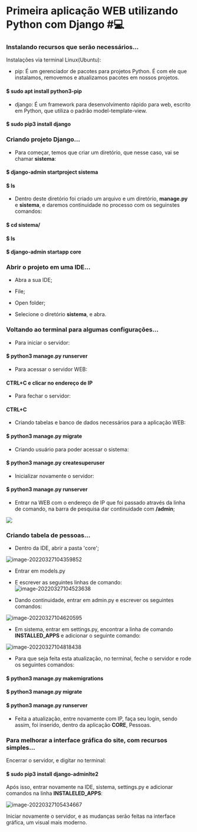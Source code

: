 # Primeira aplicação WEB utilizando Python com Django #:computer:



### Instalando recursos que serão necessários...

Instalações via terminal Linux(Ubuntu):

- pip: É um gerenciador de pacotes para projetos Python. É com ele que instalamos, removemos e atualizamos pacotes em nossos projetos.

#### $ sudo apt install python3-pip

- django: É um framework para desenvolvimento rápido para web, escrito em Python, que utiliza o padrão model-template-view.

#### $ sudo pip3 install django



### Criando projeto Django...

- Para começar, temos que criar um diretório, que nesse caso, vai se chamar **sistema**:

#### $ django-admin startproject sistema

#### $ ls

- Dentro deste diretório foi criado um arquivo e um diretório,  **manage.py** e **sistema**, e daremos continuidade no processo com os seguinstes comandos:

#### $ cd sistema/

#### $ ls

#### $ django-admin startapp core



### Abrir o projeto em uma IDE...

- Abra a sua IDE;

- File;

- Open folder;

- Selecione o diretório **sistema**, e abra.



### Voltando ao terminal para algumas configurações...

- Para iniciar o servidor:

#### $ python3 manage.py runserver	

- Para acessar o servidor WEB:

#### CTRL+C e clicar no endereço de IP

- Para fechar o servidor:

#### CTRL+C

- Criando tabelas e banco de dados necessários para a aplicação WEB:

#### $ python3 manage.py  migrate

- Criando usuário para poder acessar o sistema:

#### $ python3 manage.py createsuperuser

- Inicializar novamente o servidor:

#### $ python3 manage.py runserver

- Entrar na WEB com o endereço de IP que foi passado através da linha de comando, na barra de pesquisa dar continuidade com **/admin**;

![](https://lh3.googleusercontent.com/5sODyT6EfSCjcKzu7vH2bUHeJynlHRlFacLMdBYeXBGeJHotEzta8bCLCUrQ5-8yIuvjkRzwq35naj_C6F6JCiEog_E32SeD96JX_y_0b-f3fEyX9d-uKlsgmKjGxUcu9TXoUb1a52xnXeNdBCkYiOFYAXj_SnzmCPjdlI7NnfwBdM9lkdgUOa804NPCAlnFLCTYLBNja0xclb1Fjpb-Y6pnpwvvb1AKjuqcl-mqpYqN4kcFvy_eZA_FN7oF8xNlqSIuuSacdcx27xm9CCv_lmLZJV1MGveZNvVLLD9YenjgnN0he75ycIr4gNCESXR37qBv8vT9HlK9yfORNmmeo3OdxDOsw6IJGI16vdawDVCsim7wpC0XqzVA4-YP4yjM56u8WhPd37x2l6rp7DmpuECHXSN3zkwxaRDJU0A3epcNpkq4QgTv_Dg5kOrtzltxKD3SYszPF0nDQJd864Ov7i6DO87RHH88n_JvndNnmlt9yx21H8HcIjHB0PuwKX4eI0-DDjfLLd-CyS6M4GKNyKfCBKRyjj0HlPYOvB9Q_mrolg-mNukaT4km5YvniiwHDVqcdcPwm-WE7EyARwKVzkakj1trV_mKcMkhV-ddh-Uo94isms_gupL7HhTOB1lSuTwk4D5iJxmD2hShseZXja7WU8eFXCLlUwFGlARLc-xOJnWzV646mYs5xM04nEbobUbdLssWc8gEndCMia4-ZEBH7giTqTifJDUBsC1jWQd1Qpmy1aT1tEys2i0tmBj5J0ZY4oAckhO6mv4DzEozbmg2Nba_w2xjT-vN=w1108-h66-no?authuser=0)

### Criando tabela de pessoas...

- Dentro da IDE, abrir a pasta 'core';

![image-20220327104359852](/home/gento/snap/typora/57/.config/Typora/typora-user-images/image-20220327104359852.png)

- Entrar em models.py
- E escrever as seguintes linhas de comando:![image-20220327104523638](/home/gento/snap/typora/57/.config/Typora/typora-user-images/image-20220327104523638.png)



- Dando continuidade, entrar em admin.py e escrever os seguintes comandos:

![image-20220327104620595](/home/gento/snap/typora/57/.config/Typora/typora-user-images/image-20220327104620595.png)



- Em sistema, entrar em settings.py, encontrar a linha de comando **INSTALLED_APPS** e adicionar o seguinte comando:

![image-20220327104818438](/home/gento/snap/typora/57/.config/Typora/typora-user-images/image-20220327104818438.png)



- Para que seja feita esta atualização, no terminal, feche o servidor e rode os seguintes comandos:

#### $ python3 manage.py makemigrations

#### $ python3 manage.py migrate

#### $ python3 manage.py runserver

- Feita a atualização, entre novamente com IP, faça seu login,  sendo assim, foi inserido, dentro da aplicação **CORE**, Pessoas.



### Para melhorar a interface gráfica do site, com recursos simples...

Encerrar o servidor, e digitar no terminal:

#### $ sudo pip3 install django-adminlte2

Após isso, entrar novamente na IDE, sistema, settings.py e adicionar comandos na linha **INSTALELED_APPS**:

![image-20220327105434667](/home/gento/snap/typora/57/.config/Typora/typora-user-images/image-20220327105434667.png)



Iniciar novamente o servidor, e as mudanças serão feitas na interface gráfica, um visual mais moderno.





































